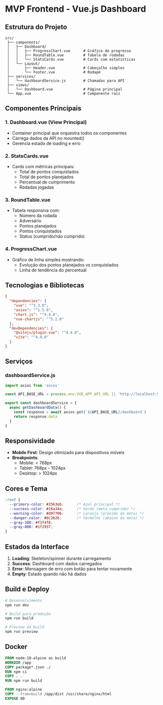 # MVP Frontend - Vue.js Dashboard

## Estrutura do Projeto

```
src/
 ├── components/
 │   ├── Dashboard/
 │   │   ├── ProgressChart.vue      # Gráfico de progresso
 │   │   ├── RoundTable.vue         # Tabela de rodadas
 │   │   └── StatsCards.vue         # Cards com estatísticas
 │   └── Layout/
 │       ├── Header.vue             # Cabeçalho simples
 │       └── Footer.vue             # Rodapé
 ├── services/
 │   └── dashboardService.js        # Chamadas para API
 ├── views/
 │   └── Dashboard.vue              # Página principal
 └── App.vue                        # Componente raiz
```

## Componentes Principais

### 1. Dashboard.vue (View Principal)
- Container principal que orquestra todos os componentes
- Carrega dados da API no mounted()
- Gerencia estado de loading e erro

### 2. StatsCards.vue
- Cards com métricas principais:
  - Total de pontos conquistados
  - Total de pontos planejados
  - Percentual de cumprimento
  - Rodadas jogadas

### 3. RoundTable.vue
- Tabela responsiva com:
  - Número da rodada
  - Adversário
  - Pontos planejados
  - Pontos conquistados
  - Status (cumprido/não cumprido)

### 4. ProgressChart.vue
- Gráfico de linha simples mostrando:
  - Evolução dos pontos planejados vs conquistados
  - Linha de tendência do percentual

## Tecnologias e Bibliotecas

```json
{
  "dependencies": {
    "vue": "^3.3.0",
    "axios": "^1.5.0",
    "chart.js": "^4.4.0",
    "vue-chartjs": "^5.2.0"
  },
  "devDependencies": {
    "@vitejs/plugin-vue": "^4.4.0",
    "vite": "^4.4.0"
  }
}
```

## Serviços

### dashboardService.js
```javascript
import axios from 'axios'

const API_BASE_URL = process.env.VUE_APP_API_URL || 'http://localhost:5000/api'

export const dashboardService = {
  async getDashboardData() {
    const response = await axios.get(`${API_BASE_URL}/dashboard`)
    return response.data
  }
}
```

## Responsividade

- **Mobile First**: Design otimizado para dispositivos móveis
- **Breakpoints**:
  - Mobile: < 768px
  - Tablet: 768px - 1024px  
  - Desktop: > 1024px

## Cores e Tema

```css
:root {
  --primary-color: #2563eb;      /* Azul principal */
  --success-color: #16a34a;      /* Verde (meta cumprida) */
  --warning-color: #d97706;      /* Laranja (próximo da meta) */
  --danger-color: #dc2626;       /* Vermelho (abaixo da meta) */
  --gray-100: #f3f4f6;
  --gray-800: #1f2937;
}
```

## Estados da Interface

1. **Loading**: Skeleton/spinner durante carregamento
2. **Success**: Dashboard com dados carregados
3. **Error**: Mensagem de erro com botão para tentar novamente
4. **Empty**: Estado quando não há dados

## Build e Deploy

```bash
# Desenvolvimento
npm run dev

# Build para produção
npm run build

# Preview da build
npm run preview
```

## Docker

```dockerfile
FROM node:18-alpine as build
WORKDIR /app
COPY package*.json ./
RUN npm ci
COPY . .
RUN npm run build

FROM nginx:alpine
COPY --from=build /app/dist /usr/share/nginx/html
EXPOSE 80
```